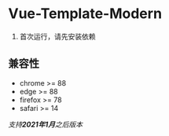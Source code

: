 # Vue-Template-Modern

1. 首次运行，请先安装依赖

## 兼容性

- chrome >= 88
- edge >= 88
- firefox >= 78
- safari >= 14

_支持**2021年1月**之后版本_
